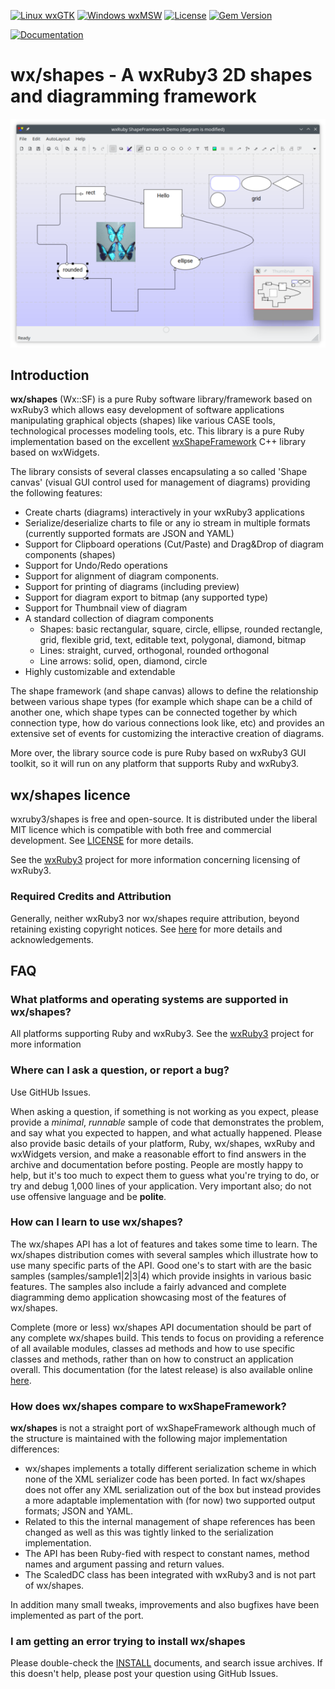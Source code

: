[![Linux wxGTK](https://github.com/mcorino/wxRuby3-shapes/actions/workflows/linux.yml/badge.svg)](https://github.com/mcorino/wxRuby3-shapes/actions/workflows/linux.yml)
[![Windows wxMSW](https://github.com/mcorino/wxRuby3-shapes/actions/workflows/msw.yml/badge.svg)](https://github.com/mcorino/wxRuby3-shapes/actions/workflows/msw.yml)
[![License](https://img.shields.io/badge/license-MIT-yellowgreen.svg)](LICENSE)
[![Gem Version](https://badge.fury.io/rb/wxruby3-shapes.svg)](https://badge.fury.io/rb/wxruby3-shapes)

[![Documentation](https://img.shields.io/badge/docs-pages-blue.svg)](https://mcorino.github.io/wxRuby3-shapes)

# wx/shapes - A wxRuby3 2D shapes and diagramming framework

![wx/shapes demo](assets/screenshot.png)

## Introduction

**wx/shapes** (Wx::SF) is a pure Ruby software library/framework based on wxRuby3 which allows
easy development of software applications manipulating graphical objects (shapes) like various CASE 
tools, technological processes modeling tools, etc. This library is a pure Ruby implementation based
on the excellent [wxShapeFramework](https://sourceforge.net/projects/wxsf/) C++ library based on 
wxWidgets.

The library consists of several classes encapsulating a so called 'Shape canvas' (visual
GUI control used for management of diagrams) providing the following features:

- Create charts (diagrams) interactively in your wxRuby3 applications
- Serialize/deserialize charts to file or any io stream in multiple formats (currently supported formats are JSON and YAML)
- Support for Clipboard operations (Cut/Paste) and Drag&Drop of diagram components (shapes)
- Support for Undo/Redo operations
- Support for alignment of diagram components.
- Support for printing of diagrams (including preview)
- Support for diagram export to bitmap (any supported type)
- Support for Thumbnail view of diagram
- A standard collection of diagram components
  - Shapes: basic rectangular, square, circle, ellipse, rounded rectangle, grid, flexible grid, text, editable text, polygonal, diamond, bitmap
  - Lines: straight, curved, orthogonal, rounded orthogonal
  - Line arrows: solid, open, diamond, circle
- Highly customizable and extendable

The shape framework (and shape canvas) allows to define the relationship between various
shape types (for example which shape can be a child of another one, which shape types
can be connected together by which connection type, how do various connections look
like, etc) and provides an extensive set of events for customizing the interactive creation 
of diagrams.

More over, the library source code is pure Ruby based on wxRuby3 GUI toolkit, so it will
run on any platform that supports Ruby and wxRuby3.

## wx/shapes licence

wxruby3/shapes is free and open-source. It is distributed under the liberal
MIT licence which is compatible with both free and commercial development.
See [LICENSE](LICENSE) for more details.

See the [wxRuby3](https://github.com/mcorino/wxRuby3) project for more information
concerning licensing of wxRuby3.

### Required Credits and Attribution

Generally, neither wxRuby3 nor wx/shapes require attribution, beyond
retaining existing copyright notices. 
See [here](CREDITS.md) for more details and acknowledgements.

## FAQ

### What platforms and operating systems are supported in wx/shapes?

All platforms supporting Ruby and wxRuby3. See the [wxRuby3](https://github.com/mcorino/wxRuby3) 
project for more information 

### Where can I ask a question, or report a bug?

Use GitHUb Issues.

When asking a question, if something is not working as you expect,
please provide a *minimal*, *runnable* sample of code that demonstrates
the problem, and say what you expected to happen, and what actually
happened. Please also provide basic details of your platform, Ruby,
wx/shapes, wxRuby and wxWidgets version, and make a reasonable effort 
to find answers in the archive and documentation before posting. People are mostly happy
to help, but it's too much to expect them to guess what you're trying to
do, or try and debug 1,000 lines of your application.
Very important also; do not use offensive language and be **polite**.

### How can I learn to use wx/shapes?

The wx/shapes API has a lot of features and takes some time to learn. 
The wx/shapes distribution comes with several samples which illustrate how 
to use many specific parts of the API. Good one's to start with are the
basic samples (samples/sample1|2|3|4) which provide insights in various basic 
features. The samples also include a fairly advanced and complete diagramming
demo application showcasing most of the features of wx/shapes.

Complete (more or less) wx/shapes API documentation should be part of any
complete wx/shapes build. This tends to focus on providing a reference
of all available modules, classes ad methods and how to use specific
classes and methods, rather than on how to construct an application
overall.
This documentation (for the latest release) is also available online
[here](https://mcorino.github.io/wxRuby3-shapes/file.00_starting.html).

### How does wx/shapes compare to wxShapeFramework?

**wx/shapes** is not a straight port of wxShapeFramework although much of the structure is maintained 
with the following major implementation differences:

- wx/shapes implements a totally different serialization scheme in which none of the XML serializer 
code has been ported. In fact wx/shapes does not offer any XML serialization out of the box but instead 
provides a more adaptable implementation with (for now) two supported output formats; JSON and YAML.
- Related to this the internal management of shape references has been changed as well as this was tightly 
linked to the serialization implementation.
- The API has been Ruby-fied with respect to constant names, method names and argument passing and return
values.
- The ScaledDC class has been integrated with wxRuby3 and is not part of wx/shapes.

In addition many small tweaks, improvements and also bugfixes have been implemented as part of the port. 

### I am getting an error trying to install wx/shapes

Please double-check the [INSTALL](INSTALL.md) documents, and search issue archives. If
this doesn't help, please post your question using GitHub Issues.
